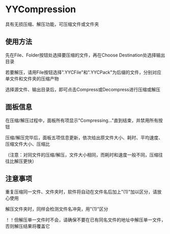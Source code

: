 # YYCompression

具有无损压缩、解压功能，可压缩文件或文件夹

## 使用方法

先在File、Folder按钮处选择要压缩的文件，再在Choose Destination处选择输出目录

若要解压，请用File按钮选择".YYCFile"和".YYCPack"为后缀的文件，分别对应单文件和文件夹的压缩产物

选择源文件、输出目录后，即可点击Compress或Decompress进行压缩或解压

## 面板信息

在压缩/解压过程中，面板所有项显示"Compressing..."直到结束，并禁用所有按钮

压缩/解压完毕后，面板五项信息更新，依次给出原文件大小、耗时、平均速度、压缩文件大小、压缩比

（注意：对同文件的压缩/解压，文件大小相同，而耗时和速度一般不同，压缩往往比解压更快）

## 注意事项

重复压缩同一文件、文件夹时，软件将自动在文件名后加上"(1)"加以区分，请放心使用

解压文件夹时，同样会检测文件名冲突，用"(1)"区分

！！但解压单一文件时不会，请确保不要在已有同名文件的地址中解压单一文件，否则解压结果将覆盖它